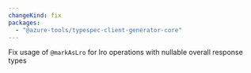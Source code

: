 ```yaml
---
changeKind: fix
packages:
  - "@azure-tools/typespec-client-generator-core"
---
```


Fix usage of `@markAsLro` for lro operations with nullable overall response types